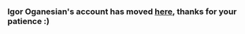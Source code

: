 ### Igor Oganesian's account has moved [here](https://github.com/igoroganesian), thanks for your patience :)
